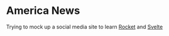 # America News

Trying to mock up a social media site to learn [Rocket](https://rocket.rs/) and [Svelte](https://svelte.dev/)
